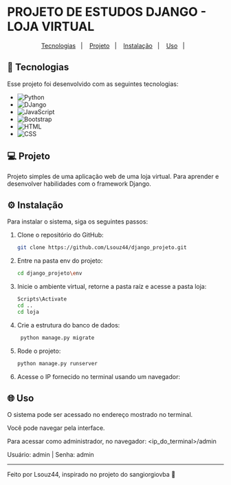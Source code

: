 # PROJETO DE ESTUDOS DJANGO - LOJA VIRTUAL

<p align="center">
  <a href="#-tecnologias">Tecnologias</a>&nbsp;&nbsp;&nbsp;|&nbsp;&nbsp;&nbsp;
  <a href="#-projeto">Projeto</a>&nbsp;&nbsp;&nbsp;|&nbsp;&nbsp;&nbsp;
  <a href="#-instalacao">Instalação</a>&nbsp;&nbsp;&nbsp;|&nbsp;&nbsp;&nbsp;
  <a href="#-uso">Uso</a>&nbsp;&nbsp;&nbsp;|&nbsp;&nbsp;&nbsp;
</p>


## 🚀 Tecnologias

Esse projeto foi desenvolvido com as seguintes tecnologias:

- ![Python](https://img.shields.io/badge/Python-blue)
- ![DJango](https://img.shields.io/badge/DJango-green)
- ![JavaScript](https://img.shields.io/badge/JavaScript-yellow)
- ![Bootstrap](https://img.shields.io/badge/Bootstrap-purple)
- ![HTML](https://img.shields.io/badge/HTML-orange)
- ![CSS](https://img.shields.io/badge/CSS-blue)


## 💻 Projeto

Projeto simples de uma aplicação web de uma loja virtual. Para aprender e desenvolver habilidades com o framework Django.


## ⚙️ Instalação

Para instalar o sistema, siga os seguintes passos:

1. Clone o repositório do GitHub:

    ```bash
    git clone https://github.com/Lsouz44/django_projeto.git
    ```
    
2. Entre na pasta env do projeto:

    ```bash
    cd django_projeto\env
    ```

3. Inicie o ambiente virtual, retorne a pasta raíz e acesse a pasta loja:

    ```bash
    Scripts\Activate
    cd ..
    cd loja
    ```

4. Crie a estrutura do banco de dados:

   ```bash
    python manage.py migrate
    ```

5. Rode o projeto:

    ```bash
    python manage.py runserver
    ```

6. Acesse o IP fornecido no terminal usando um navegador:


## 🌐 Uso

O sistema pode ser acessado no endereço mostrado no terminal.

Você pode navegar pela interface.

Para acessar como administrador, no navegador: <ip_do_terminal>/admin

Usuário: admin   |   Senha: admin

---

Feito por Lsouz44, inspirado no projeto do sangiorgiovba :wave:
